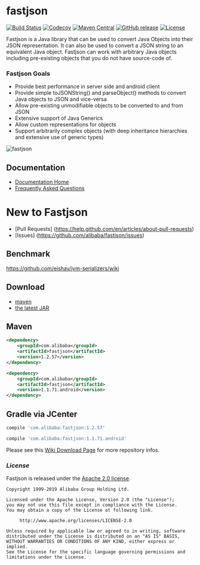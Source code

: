 # fastjson

[![Build Status](https://travis-ci.org/alibaba/fastjson.svg?branch=master)](https://travis-ci.org/alibaba/fastjson)
[![Codecov](https://codecov.io/gh/alibaba/fastjson/branch/master/graph/badge.svg)](https://codecov.io/gh/alibaba/fastjson/branch/master)
[![Maven Central](https://maven-badges.herokuapp.com/maven-central/com.alibaba/fastjson/badge.svg)](https://maven-badges.herokuapp.com/maven-central/com.alibaba/fastjson/)
[![GitHub release](https://img.shields.io/github/release/alibaba/fastjson.svg)](https://github.com/alibaba/fastjson/releases)
[![License](https://img.shields.io/badge/license-Apache%202-4EB1BA.svg)](https://www.apache.org/licenses/LICENSE-2.0.html)

Fastjson is a Java library that can be used to convert Java Objects into their JSON representation. It can also be used to convert a JSON string to an equivalent Java object. Fastjson can work with arbitrary Java objects including pre-existing objects that you do not have source-code of.

### Fastjson Goals
 * Provide best performance in server side and android client
 * Provide simple toJSONString() and parseObject() methods to convert Java objects to JSON and vice-versa
 * Allow pre-existing unmodifiable objects to be converted to and from JSON
 * Extensive support of Java Generics
 * Allow custom representations for objects
 * Support arbitrarily complex objects (with deep inheritance hierarchies and extensive use of generic types)

![fastjson](logo.jpg "fastjson")

## Documentation

- [Documentation Home](https://github.com/alibaba/fastjson/wiki)
- [Frequently Asked Questions](https://github.com/alibaba/fastjson/wiki/%E5%B8%B8%E8%A7%81%E9%97%AE%E9%A2%98)

# New to Fastjson
 * [Pull Requests] (https://help.github.com/en/articles/about-pull-requests)
 * [Issues] (https://github.com/alibaba/fastjson/issues)


## Benchmark

https://github.com/eishay/jvm-serializers/wiki

## Download

- [maven][1]
- [the latest JAR][2]

[1]: http://repo1.maven.org/maven2/com/alibaba/fastjson/
[2]: https://search.maven.org/remote_content?g=com.alibaba&a=fastjson&v=LATEST

## Maven

```xml
<dependency>
    <groupId>com.alibaba</groupId>
    <artifactId>fastjson</artifactId>
    <version>1.2.57</version>
</dependency>
```

```xml
<dependency>
    <groupId>com.alibaba</groupId>
    <artifactId>fastjson</artifactId>
    <version>1.1.71.android</version>
</dependency>
```

## Gradle via JCenter

``` groovy
compile 'com.alibaba:fastjson:1.2.57'
```

``` groovy
compile 'com.alibaba:fastjson:1.1.71.android'
```

Please see this [Wiki Download Page][Wiki] for more repository infos.

[Wiki]: https://github.com/alibaba/fastjson/wiki#download

### *License*

Fastjson is released under the [Apache 2.0 license](license.txt).

```
Copyright 1999-2019 Alibaba Group Holding Ltd.

Licensed under the Apache License, Version 2.0 (the "License");
you may not use this file except in compliance with the License.
You may obtain a copy of the License at following link.

     http://www.apache.org/licenses/LICENSE-2.0

Unless required by applicable law or agreed to in writing, software
distributed under the License is distributed on an "AS IS" BASIS,
WITHOUT WARRANTIES OR CONDITIONS OF ANY KIND, either express or implied.
See the License for the specific language governing permissions and
limitations under the License.
```
